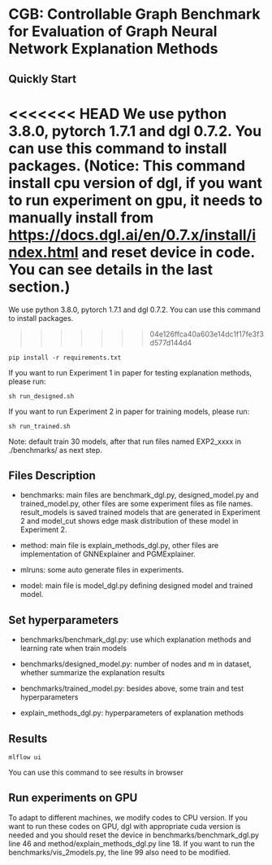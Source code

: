 # CGB: Controllable Graph Benchmark for Evaluation of Graph Neural Network Explanation Methods

## Quickly Start
<<<<<<< HEAD
We use python 3.8.0, pytorch 1.7.1 and dgl 0.7.2. You can use this command to install packages. (Notice: This command install cpu version of dgl, if you want to run experiment on gpu, it needs to manually install from https://docs.dgl.ai/en/0.7.x/install/index.html and reset device in code. You can see details in the last section.)
=======
We use python 3.8.0, pytorch 1.7.1 and dgl 0.7.2. You can use this command to install packages.
>>>>>>> 04e126ffca40a603e14dc1f17fe3f3d577d144d4
```
pip install -r requirements.txt 
```
If you want to run Experiment 1 in paper for testing explanation methods, please run:
```
sh run_designed.sh
```
If you want to run Experiment 2 in paper for training models, please run:
```
sh run_trained.sh
```
Note: default train 30 models, after that run files named EXP2_xxxx in ./benchmarks/ as next step.

## Files Description
* benchmarks: main files are benchmark_dgl.py, designed_model.py and trained_model.py, other files are some experiment files as file names. result_models is saved trained models that are generated in Experiment 2 and model_cut shows edge mask distribution of these model in Experiment 2. 

* method: main file is explain_methods_dgl.py, other files are implementation of GNNExplainer and PGMExplainer.

* mlruns: some auto generate files in experiments.

* model: main file is model_dgl.py defining designed model and trained model.

## Set hyperparameters
* benchmarks/benchmark_dgl.py: use which explanation methods and learning rate when train models

* benchmarks/designed_model.py: number of nodes and m in dataset, whether summarize the explanation results

* benchmarks/trained_model.py: besides above, some train and test hyperparameters

* explain_methods_dgl.py: hyperparameters of explanation methods

## Results
```
mlflow ui
```
You can use this command to see results in browser

## Run experiments on GPU
To adapt to different machines, we modify codes to CPU version. If you want to run these codes on GPU, dgl with appropriate cuda version is needed and you should reset the device in benchmarks/benchmark_dgl.py line 46 and method/explain_methods_dgl.py line 18. If you want to run the benchmarks/vis_2models.py, the line 99 also need to be modified.